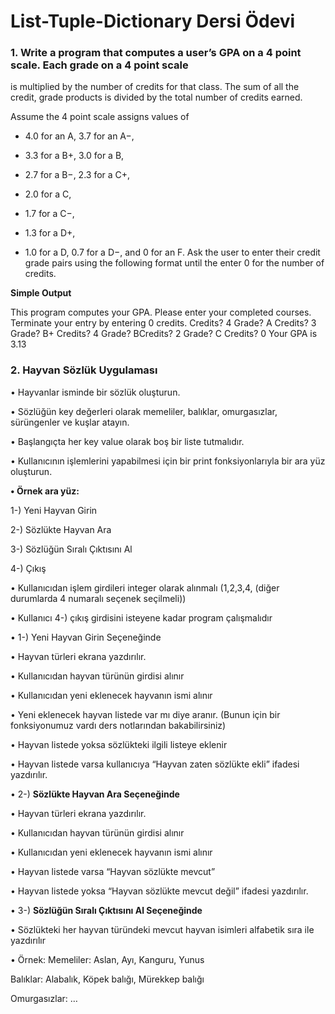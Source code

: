 # List-Tuple-Dictionary Dersi Ödevi
### 1. Write a program that computes a user’s GPA on a 4 point scale. Each grade on a 4 point scale
is multiplied by the number of credits for that class. The sum of all the credit, grade products
is divided by the total number of credits earned. 

Assume the 4 point scale assigns values of
* 4.0 for an A, 3.7 for an A−, 

* 3.3 for a B+, 3.0 for a B,  

* 2.7 for a B−, 2.3 for a C+, 

* 2.0 for a C, 

* 1.7 for a C−,

* 1.3 for a D+, 

* 1.0 for a D, 0.7 for a D−, and 0 for an F. Ask the user to enter their
credit grade pairs using the following format until the enter 0 for the number of credits.

**Simple Output**

This program computes your GPA. Please enter your completed courses. Terminate your
entry by entering 0 credits. Credits? 4 Grade? A Credits? 3 Grade? B+ Credits? 4 Grade?
BCredits? 2 Grade? C Credits? 0 Your GPA is 3.13

### 2. Hayvan Sözlük Uygulaması

• Hayvanlar isminde bir sözlük oluşturun.

• Sözlüğün key değerleri olarak memeliler, balıklar, omurgasızlar, sürüngenler ve kuşlar atayın.

• Başlangıçta her key value olarak boş bir liste tutmalıdır.

• Kullanıcının işlemlerini yapabilmesi için bir print fonksiyonlarıyla bir ara yüz oluşturun.

**• Örnek ara yüz:**

1-) Yeni Hayvan Girin

2-) Sözlükte Hayvan Ara

3-) Sözlüğün Sıralı Çıktısını Al

4-) Çıkış

• Kullanıcıdan işlem girdileri integer olarak alınmalı (1,2,3,4, (diğer durumlarda 4
numaralı seçenek seçilmeli))

• Kullanıcı 4-) çıkış girdisini isteyene kadar program çalışmalıdır

• 1-) Yeni Hayvan Girin Seçeneğinde

• Hayvan türleri ekrana yazdırılır.

• Kullanıcıdan hayvan türünün girdisi alınır

• Kullanıcıdan yeni eklenecek hayvanın ismi alınır

• Yeni eklenecek hayvan listede var mı diye aranır. (Bunun için bir fonksiyonumuz vardı ders notlarından bakabilirsiniz)

• Hayvan listede yoksa sözlükteki ilgili listeye eklenir

• Hayvan listede varsa kullanıcıya “Hayvan zaten sözlükte ekli” ifadesi yazdırılır.

• 2-) **Sözlükte Hayvan Ara Seçeneğinde**

• Hayvan türleri ekrana yazdırılır.

• Kullanıcıdan hayvan türünün girdisi alınır

• Kullanıcıdan yeni eklenecek hayvanın ismi alınır

• Hayvan listede varsa “Hayvan sözlükte mevcut”

• Hayvan listede yoksa “Hayvan sözlükte mevcut değil” ifadesi yazdırılır.

• 3-) **Sözlüğün Sıralı Çıktısını Al Seçeneğinde**

• Sözlükteki her hayvan türündeki mevcut hayvan isimleri alfabetik sıra ile yazdırılır

• Örnek: Memeliler: Aslan, Ayı, Kanguru, Yunus

Balıklar: Alabalık, Köpek balığı, Mürekkep balığı

Omurgasızlar: …

